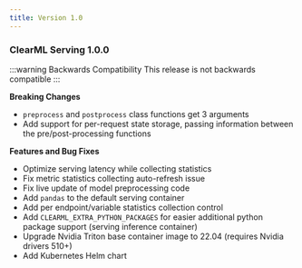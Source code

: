 ```yaml
---
title: Version 1.0
---
```


### ClearML Serving 1.0.0

:::warning Backwards Compatibility
This release is not backwards compatible
:::

**Breaking Changes**
* `preprocess` and `postprocess` class functions get 3 arguments
* Add support for per-request state storage, passing information between the pre/post-processing functions

**Features and Bug Fixes**

* Optimize serving latency while collecting statistics
* Fix metric statistics collecting auto-refresh issue
* Fix live update of model preprocessing code
* Add `pandas` to the default serving container
* Add per endpoint/variable statistics collection control
* Add `CLEARML_EXTRA_PYTHON_PACKAGES` for easier additional python package support (serving inference container)
* Upgrade Nvidia Triton base container image to 22.04 (requires Nvidia drivers 510+)
* Add Kubernetes Helm chart